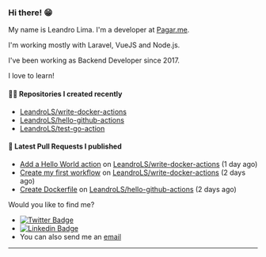 ### Hi there! 😁 

My name is Leandro Lima. I'm a developer at [Pagar.me](https://pagar.me/).  

I'm working mostly with Laravel, VueJS and Node.js. 

I've been working as Backend Developer since 2017. 

I love to learn!  

#### 👨‍💻 Repositories I created recently
- [LeandroLS/write-docker-actions](https://github.com/LeandroLS/write-docker-actions)
- [LeandroLS/hello-github-actions](https://github.com/LeandroLS/hello-github-actions)
- [LeandroLS/test-go-action](https://github.com/LeandroLS/test-go-action)

#### 🔨 Latest Pull Requests I published

- [Add a Hello World action](https://github.com/LeandroLS/write-docker-actions/pull/4) on [LeandroLS/write-docker-actions](https://github.com/LeandroLS/write-docker-actions) (1 day ago)
- [Create my first workflow](https://github.com/LeandroLS/write-docker-actions/pull/2) on [LeandroLS/write-docker-actions](https://github.com/LeandroLS/write-docker-actions) (2 days ago)
- [Create Dockerfile](https://github.com/LeandroLS/hello-github-actions/pull/2) on [LeandroLS/hello-github-actions](https://github.com/LeandroLS/hello-github-actions) (2 days ago)

Would you like to find me?

- [![Twitter Badge](https://img.shields.io/badge/-Twitter-1ca0f1?style=flat-square&labelColor=1ca0f1&logo=twitter&logoColor=white&link=https://twitter.com/le_limasilva)](https://twitter.com/le_limasilva)  
- [![Linkedin Badge](https://img.shields.io/badge/-LinkedIn-blue?style=flat-square&logo=Linkedin&logoColor=white&link=https://www.linkedin.com/in/llimasilva/)](https://www.linkedin.com/in/llimasilva/)  
- You can also send me an [email](mailto:llimas@outlook.com)
____
